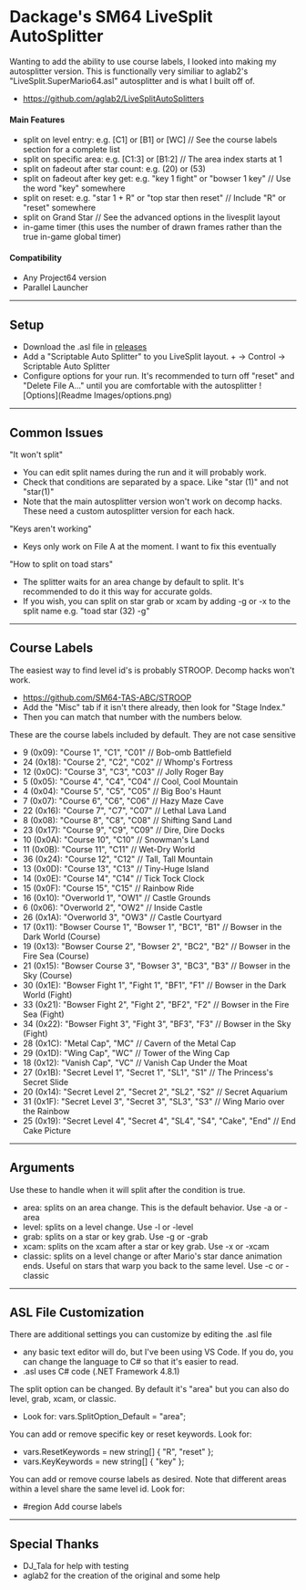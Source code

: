 # Dackage's SM64 LiveSplit AutoSplitter

Wanting to add the ability to use course labels, I looked into making my autosplitter version. This is
    functionally very similiar to aglab2's "LiveSplit.SuperMario64.asl" autosplitter and is what I built off of.
- https://github.com/aglab2/LiveSplitAutoSplitters

#### Main Features
- split on level entry: e.g. [C1] or [B1] or [WC] // See the course labels section for a complete list
- split on specific area: e.g. [C1:3] or [B1:2] // The area index starts at 1
- split on fadeout after star count: e.g. (20) or (53)
- split on fadeout after key get: e.g. "key 1 fight" or "bowser 1 key" // Use the word "key" somewhere
- split on reset: e.g. "star 1 + R" or "top star then reset" // Include "R" or "reset" somewhere
- split on Grand Star // See the advanced options in the livesplit layout
- in-game timer (this uses the number of drawn frames rather than the true in-game global timer)

#### Compatibility
- Any Project64 version
- Parallel Launcher

----------
## Setup
- Download the .asl file in [releases](https://github.com/Dackage353/Dackage-s-SM64-LiveSplit-AutoSplitter/releases)
- Add a "Scriptable Auto Splitter" to you LiveSplit layout. + -> Control -> Scriptable Auto Splitter
- Configure options for your run. It's recommended to turn off "reset" and "Delete File A..." until you are comfortable with the autosplitter
![Options](Readme Images/options.png)

----------
## Common Issues

"It won't split"
- You can edit split names during the run and it will probably work.
- Check that conditions are separated by a space. Like "star (1)" and not "star(1)"
- Note that the main autosplitter version won't work on decomp hacks. These need a custom autosplitter version for each hack.

"Keys aren't working"
- Keys only work on File A at the moment. I want to fix this eventually

"How to split on toad stars"
- The splitter waits for an area change by default to split. It's recommended to do it this way for accurate golds.
- If you wish, you can split on star grab or xcam by adding -g or -x to the split name e.g. "toad star (32) -g"

----------
## Course Labels

The easiest way to find level id's is probably STROOP. Decomp hacks won't work.
- https://github.com/SM64-TAS-ABC/STROOP
- Add the "Misc" tab if it isn't there already, then look for "Stage Index."
- Then you can match that number with the numbers below.

These are the course labels included by default. They are not case sensitive
- 9 (0x09): "Course 1", "C1", "C01" // Bob-omb Battlefield
- 24 (0x18): "Course 2", "C2", "C02" // Whomp's Fortress
- 12 (0x0C): "Course 3", "C3", "C03" // Jolly Roger Bay
- 5 (0x05): "Course 4", "C4", "C04" // Cool, Cool Mountain
- 4 (0x04): "Course 5", "C5", "C05" // Big Boo's Haunt
- 7 (0x07): "Course 6", "C6", "C06" // Hazy Maze Cave
- 22 (0x16): "Course 7", "C7", "C07" // Lethal Lava Land
- 8 (0x08): "Course 8", "C8", "C08" // Shifting Sand Land
- 23 (0x17): "Course 9", "C9", "C09" // Dire, Dire Docks
- 10 (0x0A): "Course 10", "C10" // Snowman's Land
- 11 (0x0B): "Course 11", "C11" // Wet-Dry World
- 36 (0x24): "Course 12", "C12" // Tall, Tall Mountain
- 13 (0x0D): "Course 13", "C13" // Tiny-Huge Island
- 14 (0x0E): "Course 14", "C14" // Tick Tock Clock
- 15 (0x0F): "Course 15", "C15" // Rainbow Ride
- 16 (0x10): "Overworld 1", "OW1" // Castle Grounds
- 6 (0x06): "Overworld 2", "OW2" // Inside Castle
- 26 (0x1A): "Overworld 3", "OW3" // Castle Courtyard
- 17 (0x11): "Bowser Course 1", "Bowser 1", "BC1", "B1" // Bowser in the Dark World (Course)
- 19 (0x13): "Bowser Course 2", "Bowser 2", "BC2", "B2" // Bowser in the Fire Sea (Course)
- 21 (0x15): "Bowser Course 3", "Bowser 3", "BC3", "B3" // Bowser in the Sky (Course)
- 30 (0x1E): "Bowser Fight 1", "Fight 1", "BF1", "F1" // Bowser in the Dark World (Fight)
- 33 (0x21): "Bowser Fight 2", "Fight 2", "BF2", "F2" // Bowser in the Fire Sea (Fight)
- 34 (0x22): "Bowser Fight 3", "Fight 3", "BF3", "F3" // Bowser in the Sky (Fight)
- 28 (0x1C): "Metal Cap", "MC" // Cavern of the Metal Cap
- 29 (0x1D): "Wing Cap", "WC" // Tower of the Wing Cap
- 18 (0x12): "Vanish Cap", "VC" // Vanish Cap Under the Moat
- 27 (0x1B): "Secret Level 1", "Secret 1", "SL1", "S1" // The Princess's Secret Slide
- 20 (0x14): "Secret Level 2", "Secret 2", "SL2", "S2" // Secret Aquarium
- 31 (0x1F): "Secret Level 3", "Secret 3", "SL3", "S3" // Wing Mario over the Rainbow
- 25 (0x19): "Secret Level 4", "Secret 4", "SL4", "S4", "Cake", "End" // End Cake Picture

----------
## Arguments

Use these to handle when it will split after the condition is true.
- area: splits on an area change. This is the default behavior. Use -a or -area
- level: splits on a level change. Use -l or -level
- grab: splits on a star or key grab. Use -g or -grab
- xcam: splits on the xcam after a star or key grab. Use -x or -xcam
- classic: splits on a level change or after Mario's star dance animation ends. Useful on stars that warp you
    back to the same level. Use -c or -classic

----------
## ASL File Customization

There are additional settings you can customize by editing the .asl file
- any basic text editor will do, but I've been using VS Code. If you do, you can change the language to C#
    so that it's easier to read.
- .asl uses C# code (.NET Framework 4.8.1)

The split option can be changed. By default it's "area" but you can also do level, grab, xcam, or classic.
- Look for: vars.SplitOption_Default = "area";
    
You can add or remove specific key or reset keywords. Look for:
- vars.ResetKeywords = new string[] { "R", "reset" };
- vars.KeyKeywords = new string[] { "key" };
    
You can add or remove course labels as desired. Note that different areas within a level share the
    same level id. Look for:
- #region Add course labels

----------
## Special Thanks

- DJ_Tala for help with testing
- aglab2 for the creation of the original and some help
